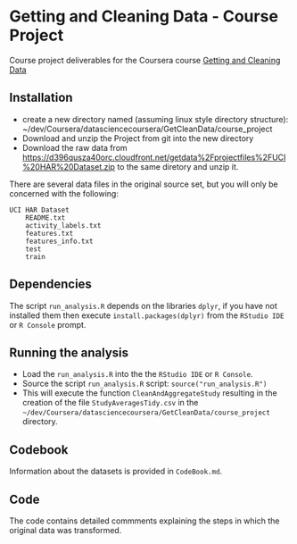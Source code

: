 Getting and Cleaning Data - Course Project
========================================

Course project deliverables for the Coursera course [Getting and Cleaning Data](https://www.coursera.org/course/getdata)

## Installation
* create a new directory named (assuming linux style directory structure): ~/dev/Coursera/datasciencecoursera/GetCleanData/course_project
* Download and unzip the Project from git into the new directory
* Download the raw data from https://d396qusza40orc.cloudfront.net/getdata%2Fprojectfiles%2FUCI%20HAR%20Dataset.zip to the same diretory and unzip it.

There are several data files in the original source set, but you will only be concerned with the following:
 
	UCI HAR Dataset
		README.txt
		activity_labels.txt
		features.txt
		features_info.txt
		test
		train

## Dependencies
The script `run_analysis.R` depends on the libraries `dplyr`, if you have not installed them then execute `install.packages(dplyr)` from the `RStudio IDE` or `R Console` prompt.
    
## Running the analysis     
* Load the `run_analysis.R` into the the `RStudio IDE` or `R Console`. 
* Source the script `run_analysis.R` script: `source("run_analysis.R")`
* This will execute the function `CleanAndAggregateStudy` resulting in the creation of the file `StudyAveragesTidy.csv` in the `~/dev/Coursera/datasciencecoursera/GetCleanData/course_project` directory.

## Codebook
Information about the datasets is provided in `CodeBook.md`.     

## Code 
The code contains detailed commments explaining the steps in which the original data was transformed.

